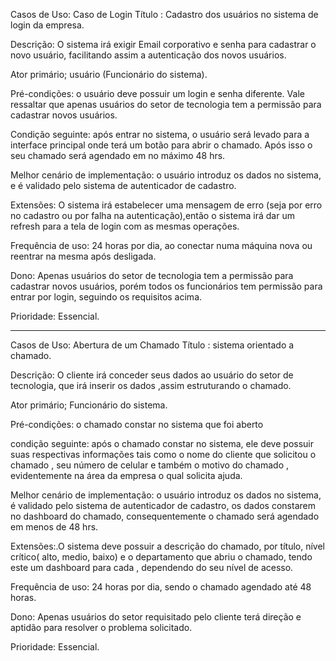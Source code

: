 Casos de Uso: Caso de Login 
Título : Cadastro dos usuários no sistema de login da empresa.

Descrição: O sistema irá exigir Email corporativo e senha para cadastrar o novo usuário, facilitando assim a autenticação dos novos usuários.

Ator primário; usuário (Funcionário do sistema).

Pré-condições: o usuário deve possuir um login e senha diferente. Vale ressaltar que apenas usuários do setor de tecnologia tem a permissão para cadastrar novos usuários.

Condição seguinte: após entrar no sistema, o usuário será levado para a interface principal onde terá um botão para abrir o chamado. Após isso o seu chamado será agendado em no máximo 48 hrs.

Melhor cenário de implementação: o usuário introduz os dados no sistema, e é validado pelo sistema de autenticador de cadastro.

Extensões: O sistema irá estabelecer uma mensagem de erro (seja por erro no cadastro ou por falha na autenticação),então o sistema irá dar um refresh para a tela de login com as mesmas operações.

Frequência de uso: 24 horas por dia, ao conectar numa máquina nova ou reentrar na mesma após desligada.

Dono: Apenas usuários do setor de tecnologia tem a permissão para cadastrar novos usuários, porém todos os funcionários tem permissão para entrar por login, seguindo os requisitos acima.

Prioridade: Essencial.


--------------------------------------------------------------
Casos de Uso:  Abertura de um Chamado 
Título : sistema orientado a chamado.

Descrição: O cliente irá conceder seus dados ao usuário do setor de tecnologia, que irá inserir os dados ,assim estruturando o chamado.

Ator primário;  Funcionário do sistema.

Pré-condições: o chamado constar no sistema que foi aberto

condição seguinte: após o chamado constar no sistema, ele deve possuir suas respectivas informações tais como o nome do cliente que solicitou o chamado , seu número de celular e também o motivo do chamado , evidentemente na área da empresa o qual solicita ajuda. 

Melhor cenário de implementação: o usuário introduz os dados no sistema, é validado pelo sistema de autenticador de cadastro, os dados constarem no dashboard do chamado, consequentemente o chamado será agendado em menos de 48 hrs.

Extensões:.O sistema deve possuir a descrição do chamado, por título, nível crítico( alto, medio, baixo) e o departamento que abriu o chamado, tendo este um dashboard para cada , dependendo do seu nível de acesso.

Frequência de uso: 24 horas por dia, sendo o chamado agendado até 48 horas.

Dono: Apenas usuários do setor requisitado pelo cliente terá direção e aptidão para resolver o problema solicitado.

Prioridade: Essencial.

